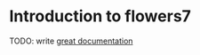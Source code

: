 # Introduction to flowers7

TODO: write [great documentation](http://jacobian.org/writing/what-to-write/)
